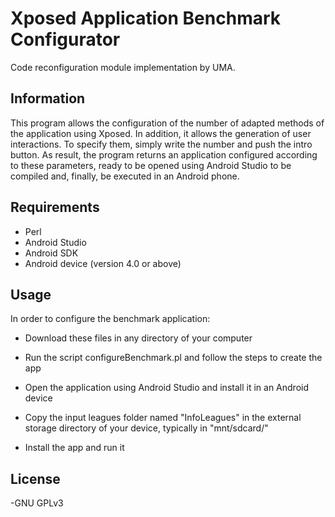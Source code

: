 # Xposed Application Benchmark Configurator

Code reconfiguration module implementation by UMA.

## Information

This program allows the configuration of the number of adapted methods of the application using Xposed. In addition, it allows the generation of user interactions. To specify them, simply write the number and push the intro button. As result, the program returns an application configured according to these parameters, ready to be opened using Android Studio to be compiled and, finally, be executed in an Android phone.

## Requirements

- Perl 
- Android Studio
- Android SDK
- Android device (version 4.0 or above)

## Usage

In order to configure the benchmark application:

- Download these files in any directory of your computer

- Run the script configureBenchmark.pl and follow the steps to create the app

- Open the application using Android Studio and install it in an Android device

- Copy the input leagues folder named "InfoLeagues" in the external
storage directory of your device, typically in "mnt/sdcard/"

- Install the app and run it

## License

-GNU GPLv3
